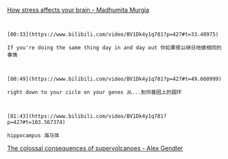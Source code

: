 [How stress affects your brain - Madhumita Murgia](https://www.bilibili.com/video/BV1Dk4y1q781?p=427)

```ad-note


[00:33](https://www.bilibili.com/video/BV1Dk4y1q781?p=427#t=33.48975)

If you're doing the same thing day in and day out 你如果夜以继日地做相同的事情

```

```ad-note


[00:49](https://www.bilibili.com/video/BV1Dk4y1q781?p=427#t=49.660999)

right down to your cicle on your genes 从...到你基因上的圆环

```

```ad-note


[01:43](https://www.bilibili.com/video/BV1Dk4y1q781?p=427#t=103.567374)

hippocampus 海马体

```

[The colossal consequences of supervolcanoes - Alex Gendler](https://www.bilibili.com/video/BV1Dk4y1q781?p=428)